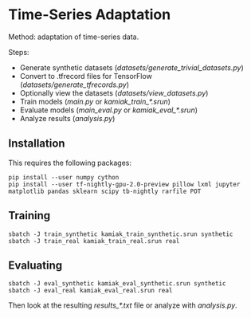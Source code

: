 # Time-Series Adaptation

Method: adaptation of time-series data.

Steps:

- Generate synthetic datasets (*datasets/generate_trivial_datasets.py*)
- Convert to .tfrecord files for TensorFlow (*datasets/generate_tfrecords.py*)
- Optionally view the datasets (*datasets/view_datasets.py*)
- Train models (*main.py* or *kamiak_train_\*.srun*)
- Evaluate models (*main_eval.py* or *kamiak_eval_\*.srun*)
- Analyze results (*analysis.py*)

## Installation

This requires the following packages:

    pip install --user numpy cython
    pip install --user tf-nightly-gpu-2.0-preview pillow lxml jupyter matplotlib pandas sklearn scipy tb-nightly rarfile POT

## Training

    sbatch -J train_synthetic kamiak_train_synthetic.srun synthetic
    sbatch -J train_real kamiak_train_real.srun real

## Evaluating

    sbatch -J eval_synthetic kamiak_eval_synthetic.srun synthetic
    sbatch -J eval_real kamiak_eval_real.srun real

Then look at the resulting *results_\*.txt* file or analyze with *analysis.py*.
